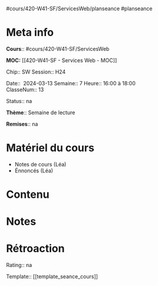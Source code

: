 #cours/420-W41-SF/ServicesWeb/planseance #planseance
# Meta info

**Cours**:: #cours/420-W41-SF/ServicesWeb 

**MOC:** [[420-W41-SF - Services Web - MOC]]

Chip:: <span class="chip cours-2">SW</span>
Session:: H24

Date::  2024-03-13 
Semaine:: 7
Heure:: 16:00 à 18:00  
ClasseNum:: 13

Status:: <span class="chip na">na</span>

**Thème**:: <span class="muted-text">Semaine de lecture</span>

**Remises**:: <span class="chip na">na</span>

# Matériel du cours
* Notes de cours (Léa)
* Énnoncés (Léa)
# Contenu


# Notes


# Rétroaction
Rating:: <span class="chip na">na</span> 

Template:: [[template_seance_cours]]